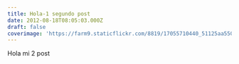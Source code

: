 ```yaml
---
title: Hola-1 segundo post
date: 2012-08-18T08:05:03.000Z
draft: false
coverimage: 'https://farm9.staticflickr.com/8819/17055710440_51125aa550_k.jpg'
---
```

Hola mi 2  post